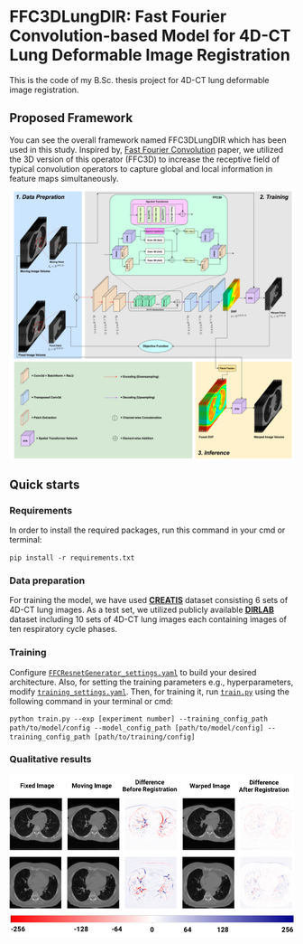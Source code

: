 # FFC3DLungDIR: Fast Fourier Convolution-based Model for 4D-CT Lung Deformable Image Registration

This is the code of my B.Sc. thesis project for 4D-CT lung deformable image registration.

## Proposed Framework

You can see the overall framework named FFC3DLungDIR which has been used in this study. Inspired by, [Fast Fourier Convolution](https://papers.nips.cc/paper/2020/hash/2fd5d41ec6cfab47e32164d5624269b1-Abstract.html) paper, we utilized the 3D version of this operator (FFC3D) to increase the receptive field of typical convolution operators to capture global and local information in feature maps simultaneously.

<p align="center">
  <img src="https://github.com/mohammadhashemii/FFC3DLungDIR/blob/main/documents/FFC3DLungDIR_framework.png">	
</p>

## Quick starts

### Requirements

In order to install the required packages, run this command in your cmd or terminal:

`pip install -r requirements.txt`

### Data preparation

For training the model, we have used [**CREATIS**](https://www.creatis.insa-lyon.fr/rio/popi-model) dataset consisting 6 sets of 4D-CT lung images. As a test set, we utilized publicly available [**DIRLAB**](http://www.dir-lab.com/) dataset including 10 sets of 4D-CT lung images each containing images of ten respiratory cycle phases.

### Training

Configure [`FFCResnetGenerator_settings.yaml`](https://github.com/mohammadhashemii/FFC3DLungDIR/blob/main/configs/FFCResnetGenerator_settings.yaml) to build your desired architecture. Also, for setting the training parameters e.g., hyperparameters, modify [`training_settings.yaml`](https://github.com/mohammadhashemii/FFC3DLungDIR/blob/main/configs/training_settings.yaml). Then, for training it, run [`train.py`](https://github.com/mohammadhashemii/FFC3DLungDIR/blob/main/train.py) using the following command in your terminal or cmd:

```
python train.py --exp [experiment number] --training_config_path path/to/model/config --model_config_path [path/to/model/config] --training_config_path [path/to/training/config]
```

### Qualitative results

<p align="center">
  <img src="https://github.com/mohammadhashemii/FFC3DLungDIR/blob/main/documents/intensity_difference.png">	
</p>
